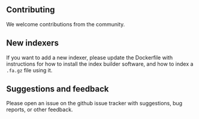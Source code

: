 ## Contributing

We welcome contributions from the community.

## New indexers

If you want to add a new indexer, please update the Dockerfile with instructions for how to install the index builder software, and how to index a `.fa.gz` file using it. 

## Suggestions and feedback

Please open an issue on the github issue tracker with suggestions, bug reports, or other feedback.
